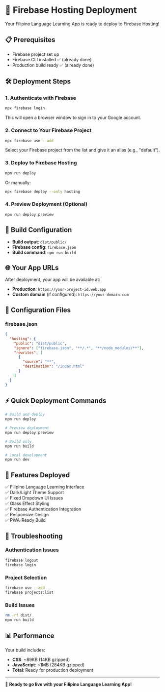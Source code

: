 # 🚀 Firebase Hosting Deployment

Your Filipino Language Learning App is ready to deploy to Firebase Hosting!

## 📋 Prerequisites

- Firebase project set up
- Firebase CLI installed ✅ (already done)
- Production build ready ✅ (already done)

## 🛠️ Deployment Steps

### 1. Authenticate with Firebase
```bash
npx firebase login
```
This will open a browser window to sign in to your Google account.

### 2. Connect to Your Firebase Project
```bash
npx firebase use --add
```
Select your Firebase project from the list and give it an alias (e.g., "default").

### 3. Deploy to Firebase Hosting
```bash
npm run deploy
```
Or manually:
```bash
npx firebase deploy --only hosting
```

### 4. Preview Deployment (Optional)
```bash
npm run deploy:preview
```

## 📁 Build Configuration

- **Build output**: `dist/public/`
- **Firebase config**: `firebase.json`
- **Build command**: `npm run build`

## 🌐 Your App URLs

After deployment, your app will be available at:
- **Production**: `https://your-project-id.web.app`
- **Custom domain** (if configured): `https://your-domain.com`

## 🔧 Configuration Files

### firebase.json
```json
{
  "hosting": {
    "public": "dist/public",
    "ignore": ["firebase.json", "**/.*", "**/node_modules/**"],
    "rewrites": [
      {
        "source": "**",
        "destination": "/index.html"
      }
    ]
  }
}
```

## ⚡ Quick Deployment Commands

```bash
# Build and deploy
npm run deploy

# Preview deployment
npm run deploy:preview

# Build only
npm run build

# Local development
npm run dev
```

## 🎯 Features Deployed

✅ Filipino Language Learning Interface  
✅ Dark/Light Theme Support  
✅ Fixed Dropdown UI Issues  
✅ Glass Effect Styling  
✅ Firebase Authentication Integration  
✅ Responsive Design  
✅ PWA-Ready Build  

## 🐛 Troubleshooting

### Authentication Issues
```bash
firebase logout
firebase login
```

### Project Selection
```bash
firebase use --add
firebase projects:list
```

### Build Issues
```bash
rm -rf dist/
npm run build
```

## 📊 Performance

Your build includes:
- **CSS**: ~89KB (14KB gzipped)
- **JavaScript**: ~1MB (284KB gzipped)
- **Total**: Ready for production deployment

---

🎉 **Ready to go live with your Filipino Language Learning App!**
